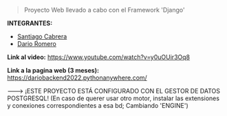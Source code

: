 > Proyecto Web llevado a cabo con el Framework 'Django' 

**INTEGRANTES:**

- [Santiago Cabrera](https://github.com/SantiCabrera19)
- [Dario Romero](https://github.com/drr2021)


**Link al video:** https://www.youtube.com/watch?v=y0uOUir3Oq8


**Link a la pagina web (3 meses):** https://dariobackend2022.pythonanywhere.com/


---> ¡ESTE PROYECTO ESTÁ CONFIGURADO CON EL GESTOR DE DATOS POSTGRESQL! 
(En caso de querer usar otro motor, instalar las extensiones y conexiones correspondientes a esa bd; Cambiando 'ENGINE')
